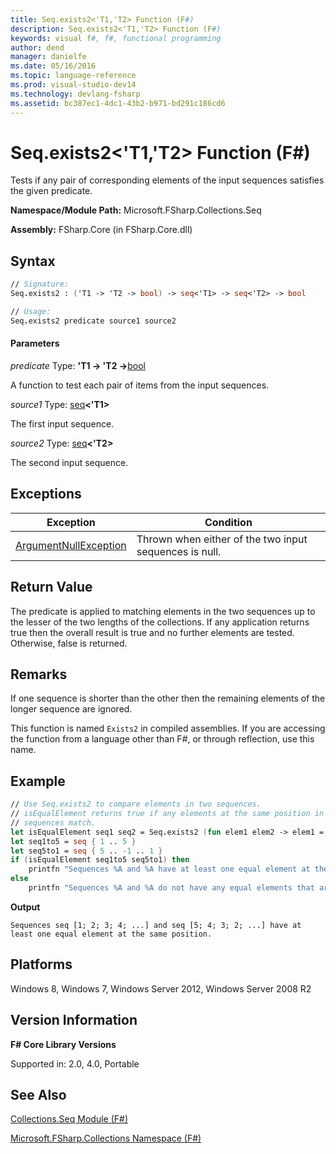 ```yaml
---
title: Seq.exists2<'T1,'T2> Function (F#)
description: Seq.exists2<'T1,'T2> Function (F#)
keywords: visual f#, f#, functional programming
author: dend
manager: danielfe
ms.date: 05/16/2016
ms.topic: language-reference
ms.prod: visual-studio-dev14
ms.technology: devlang-fsharp
ms.assetid: bc387ec1-4dc1-43b2-b971-bd291c186cd6
---
```


# Seq.exists2<'T1,'T2> Function (F#)

Tests if any pair of corresponding elements of the input sequences satisfies the given predicate.

**Namespace/Module Path:** Microsoft.FSharp.Collections.Seq

**Assembly:** FSharp.Core (in FSharp.Core.dll)


## Syntax

```fsharp
// Signature:
Seq.exists2 : ('T1 -> 'T2 -> bool) -> seq<'T1> -> seq<'T2> -> bool

// Usage:
Seq.exists2 predicate source1 source2
```

#### Parameters
*predicate*
Type: **'T1 -&gt; 'T2 -&gt;**[bool](https://msdn.microsoft.com/library/89c0cf9c-49ce-4207-a3be-555851a67dd5)


A function to test each pair of items from the input sequences.


*source1*
Type: [seq](https://msdn.microsoft.com/library/2f0c87c6-8a0d-4d33-92a6-10d1d037ce75)**&lt;'T1&gt;**


The first input sequence.


*source2*
Type: [seq](https://msdn.microsoft.com/library/2f0c87c6-8a0d-4d33-92a6-10d1d037ce75)**&lt;'T2&gt;**


The second input sequence.

## Exceptions

|Exception|Condition|
|----|----|
|[ArgumentNullException](https://msdn.microsoft.com/library/system.argumentnullexception.aspx)|Thrown when either of the two input sequences is null.|

## Return Value
The predicate is applied to matching elements in the two sequences up to the lesser of the two lengths of the collections. If any application returns true then the overall result is true and no further elements are tested. Otherwise, false is returned.

## Remarks
If one sequence is shorter than the other then the remaining elements of the longer sequence are ignored.

This function is named `Exists2` in compiled assemblies. If you are accessing the function from a language other than F#, or through reflection, use this name.

## Example

```fsharp
// Use Seq.exists2 to compare elements in two sequences.
// isEqualElement returns true if any elements at the same position in two supplied
// sequences match.
let isEqualElement seq1 seq2 = Seq.exists2 (fun elem1 elem2 -> elem1 = elem2) seq1 seq2
let seq1to5 = seq { 1 .. 5 }
let seq5to1 = seq { 5 .. -1 .. 1 }
if (isEqualElement seq1to5 seq5to1) then
    printfn "Sequences %A and %A have at least one equal element at the same position." seq1to5 seq5to1
else
    printfn "Sequences %A and %A do not have any equal elements that are at the same position." seq1to5 seq5to1
```

**Output**

```
Sequences seq [1; 2; 3; 4; ...] and seq [5; 4; 3; 2; ...] have at least one equal element at the same position.
```

## Platforms
Windows 8, Windows 7, Windows Server 2012, Windows Server 2008 R2


## Version Information
**F# Core Library Versions**

Supported in: 2.0, 4.0, Portable


## See Also
[Collections.Seq Module &#40;F&#35;&#41;](Collections.Seq-Module-%5BFSharp%5D.md)

[Microsoft.FSharp.Collections Namespace &#40;F&#35;&#41;](Microsoft.FSharp.Collections-Namespace-%5BFSharp%5D.md)
